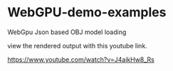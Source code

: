 # WebGPU-demo-examples
WebGpu Json based OBJ model loading

view the rendered output with this youtube link.

https://www.youtube.com/watch?v=J4aikHw8_Rs
